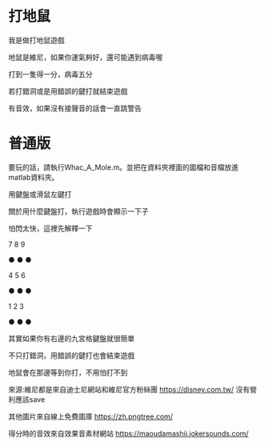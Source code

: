 # 打地鼠

我是做打地鼠遊戲

地鼠是維尼，如果你運氣夠好，還可能遇到病毒喔

打到一隻得一分，病毒五分

若打錯洞或是用錯誤的鍵打就結束遊戲

有音效，如果沒有接聲音的話會一直跳警告

# 普通版


要玩的話，請執行Whac_A_Mole.m。並把在資料夾裡面的圖檔和音檔放進matlab資料夾。

用鍵盤或滑鼠左鍵打

關於用什麼鍵盤打，執行遊戲時會顯示一下子

怕閃太快，這裡先解釋一下

 7       8       9
 
 ●       ●       ●
 
 4       5       6

 ●       ●       ●
 
 1       2       3
 
 ●       ●       ●
 
 其實如果你有右邊的九宮格鍵盤就很簡單

不只打錯洞，用錯誤的鍵打也會結束遊戲

地鼠會在那邊等到你打，不用怕打不到








來源:維尼都是來自迪士尼網站和維尼官方粉絲團
https://disney.com.tw/
沒有營利應該save

其他圖片來自線上免費圖庫
https://zh.pngtree.com/

得分時的音效來自效果音素材網站
https://maoudamashii.jokersounds.com/
